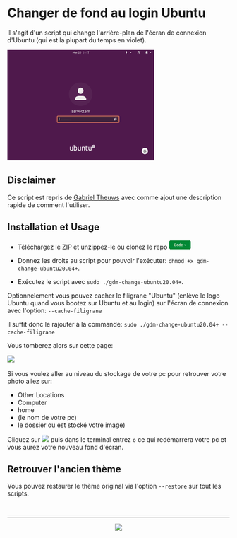 # Changer de fond au login Ubuntu
Il s'agit d'un script qui change l'arrière-plan de l'écran de connexion 
d'Ubuntu (qui est la plupart du temps en violet).

<img src="./reste/login.png" height="250">

## Disclaimer
Ce script est repris de <a href = "mailto: gaby.theuws@gmail.com">Gabriel Theuws</a>  avec comme ajout une description rapide de comment l'utiliser.

## Installation et Usage

- Téléchargez le ZIP et unzippez-le ou clonez le repo <img src="./reste/clone.png" height="20">

- Donnez les droits au script pour pouvoir l'exécuter:
```chmod +x gdm-change-ubuntu20.04+```.

- Exécutez le script avec
```sudo ./gdm-change-ubuntu20.04+```.

Optionnelement vous pouvez cacher le filigrane "Ubuntu" (enlève le logo Ubuntu quand vous bootez sur Ubuntu et au login) sur l'écran de connexion avec l'option:
```--cache-filigrane```

il suffit donc le rajouter à la commande:
```sudo ./gdm-change-ubuntu20.04+ --cache-filigrane```

Vous tomberez alors sur cette page:

<img src="./reste/accueil.png" height="300">

Si vous voulez aller au niveau du stockage de votre pc pour retrouver votre photo allez sur:
- Other Locations
- Computer
- home
- (le nom de votre pc)
- le dossier ou est stocké votre image)

Cliquez sur <img src="./reste/ok.png" height="20"> puis dans le terminal entrez ```o``` ce qui redémarrera votre pc et vous aurez votre nouveau fond d'écran.


## Retrouver l'ancien thème 

Vous pouvez restaurer le thème original via l'option `--restore` sur tout les scripts.

<br>

---

<div align="center">

<a href="https://github.com/Studio-17" target="_blank"><img src="./voc17.gif" width="40"></a>

</div>